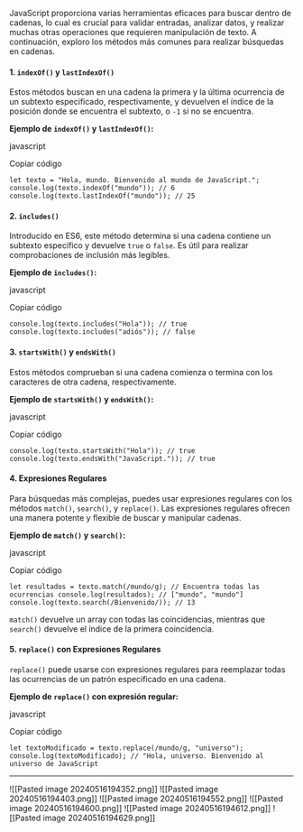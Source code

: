 JavaScript proporciona varias herramientas eficaces para buscar dentro de cadenas, lo cual es crucial para validar entradas, analizar datos, y realizar muchas otras operaciones que requieren manipulación de texto. A continuación, exploro los métodos más comunes para realizar búsquedas en cadenas.

#### 1. **`indexOf()` y `lastIndexOf()`**

Estos métodos buscan en una cadena la primera y la última ocurrencia de un subtexto especificado, respectivamente, y devuelven el índice de la posición donde se encuentra el subtexto, o `-1` si no se encuentra.

**Ejemplo de `indexOf()` y `lastIndexOf()`:**

javascript

Copiar código

`let texto = "Hola, mundo. Bienvenido al mundo de JavaScript."; console.log(texto.indexOf("mundo")); // 6 console.log(texto.lastIndexOf("mundo")); // 25`

#### 2. **`includes()`**

Introducido en ES6, este método determina si una cadena contiene un subtexto específico y devuelve `true` o `false`. Es útil para realizar comprobaciones de inclusión más legibles.

**Ejemplo de `includes()`:**

javascript

Copiar código

`console.log(texto.includes("Hola")); // true console.log(texto.includes("adiós")); // false`

#### 3. **`startsWith()` y `endsWith()`**

Estos métodos comprueban si una cadena comienza o termina con los caracteres de otra cadena, respectivamente.

**Ejemplo de `startsWith()` y `endsWith()`:**

javascript

Copiar código

`console.log(texto.startsWith("Hola")); // true console.log(texto.endsWith("JavaScript.")); // true`

#### 4. **Expresiones Regulares**

Para búsquedas más complejas, puedes usar expresiones regulares con los métodos `match()`, `search()`, y `replace()`. Las expresiones regulares ofrecen una manera potente y flexible de buscar y manipular cadenas.

**Ejemplo de `match()` y `search()`:**

javascript

Copiar código

`let resultados = texto.match(/mundo/g); // Encuentra todas las ocurrencias console.log(resultados); // ["mundo", "mundo"]  console.log(texto.search(/Bienvenido/)); // 13`

`match()` devuelve un array con todas las coincidencias, mientras que `search()` devuelve el índice de la primera coincidencia.

#### 5. **`replace()` con Expresiones Regulares**

`replace()` puede usarse con expresiones regulares para reemplazar todas las ocurrencias de un patrón especificado en una cadena.

**Ejemplo de `replace()` con expresión regular:**

javascript

Copiar código

`let textoModificado = texto.replace(/mundo/g, "universo"); console.log(textoModificado); // "Hola, universo. Bienvenido al universo de JavaScript`


---
![[Pasted image 20240516194352.png]]
![[Pasted image 20240516194403.png]]
![[Pasted image 20240516194552.png]]
![[Pasted image 20240516194600.png]]
![[Pasted image 20240516194612.png]]
![[Pasted image 20240516194629.png]]
